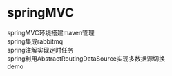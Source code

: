 # springMVC  
springMVC环境搭建maven管理  
spring集成rabbitmq  
spring注解实现定时任务  
spring利用AbstractRoutingDataSource实现多数据源切换  
demo 
